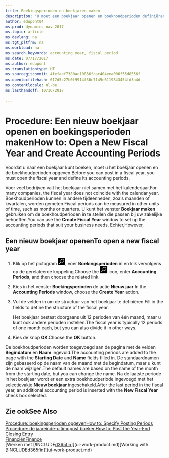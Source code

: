```yaml
---
title: Boekingsperioden en boekjaren maken
description: "U moet een boekjaar openen en boekhoudperioden definiëren voordat u in een boekjaar kunt boeken."
author: edupont04
ms.prod: dynamics-nav-2017
ms.topic: article
ms.devlang: na
ms.tgt_pltfrm: na
ms.workload: na
ms.search.keywords: accounting year, fiscal period
ms.date: 07/17/2017
ms.author: edupont
ms.translationtype: HT
ms.sourcegitcommit: 4fefaef7380ac10836fcac404eea006f55d8556f
ms.openlocfilehash: 617d5c27b0f9914f36c7149e6119843454fd3a4d
ms.contentlocale: nl-be
ms.lasthandoff: 10/16/2017

---
```

# <a name="how-to-open-a-new-fiscal-year-and-create-accounting-periods"></a><span data-ttu-id="09f51-103">Procedure: Een nieuw boekjaar openen en boekingsperioden maken</span><span class="sxs-lookup"><span data-stu-id="09f51-103">How to: Open a New Fiscal Year and Create Accounting Periods</span></span>
<span data-ttu-id="09f51-104">Voordat u naar een boekjaar kunt boeken, moet u het boekjaar openen en de boekhoudperioden opgeven.</span><span class="sxs-lookup"><span data-stu-id="09f51-104">Before you can post in a fiscal year, you must open the fiscal year and define its accounting periods.</span></span>  

<span data-ttu-id="09f51-105">Voor veel bedrijven valt het boekjaar niet samen met het kalenderjaar.</span><span class="sxs-lookup"><span data-stu-id="09f51-105">For many companies, the fiscal year does not coincide with the calendar year.</span></span> <span data-ttu-id="09f51-106">Boekhoudperioden kunnen in andere tijdeenheden, zoals maanden of kwartalen, worden gemeten.</span><span class="sxs-lookup"><span data-stu-id="09f51-106">Fiscal periods can be measured in other units of time, such as months or quarters.</span></span> <span data-ttu-id="09f51-107">U kunt het venster **Boekjaar maken** gebruiken om de boekhoudperioden in te stellen die passen bij uw zakelijke behoeften.</span><span class="sxs-lookup"><span data-stu-id="09f51-107">You can use the **Create Fiscal Year** window to set up the accounting periods that suit your business needs.</span></span> <span data-ttu-id="09f51-108">Echter,</span><span class="sxs-lookup"><span data-stu-id="09f51-108">However,</span></span>   

## <a name="to-open-a-new-fiscal-year"></a><span data-ttu-id="09f51-109">Een nieuw boekjaar openen</span><span class="sxs-lookup"><span data-stu-id="09f51-109">To open a new fiscal year</span></span>
1. <span data-ttu-id="09f51-110">Klik op het pictogram ![Zoeken naar pagina of rapport](media/ui-search/search_small.png "pictogram Zoeken naar pagina of rapport"), voer **Boekingsperioden** in en klik vervolgens op de gerelateerde koppeling.</span><span class="sxs-lookup"><span data-stu-id="09f51-110">Choose the ![Search for Page or Report](media/ui-search/search_small.png "Search for Page or Report icon") icon, enter **Accounting Periods**, and then choose the related link.</span></span>
2. <span data-ttu-id="09f51-111">Kies in het venster **Boekingsperioden** de actie **Nieuw jaar**.</span><span class="sxs-lookup"><span data-stu-id="09f51-111">In the **Accounting Periods** window, choose the **Create Year** action.</span></span>
3. <span data-ttu-id="09f51-112">Vul de velden in om de structuur van het boekjaar te definiëren.</span><span class="sxs-lookup"><span data-stu-id="09f51-112">Fill in the fields to define the structure of the fiscal year.</span></span>

    <span data-ttu-id="09f51-113">Het boekjaar bestaat doorgaans uit 12 perioden van één maand, maar u kunt ook andere perioden instellen.</span><span class="sxs-lookup"><span data-stu-id="09f51-113">The fiscal year is typically 12 periods of one month each, but you can also divide it in other ways.</span></span>
4. <span data-ttu-id="09f51-114">Kies de knop **OK**.</span><span class="sxs-lookup"><span data-stu-id="09f51-114">Choose the **OK** button.</span></span>

<span data-ttu-id="09f51-115">De boekhoudperioden worden toegevoegd aan de pagina met de velden **Begindatum** en **Naam** ingevuld.</span><span class="sxs-lookup"><span data-stu-id="09f51-115">The accounting periods are added to the page with the **Starting Date** and **Name** fields filled in.</span></span> <span data-ttu-id="09f51-116">De standaardnamen zijn gebaseerd op de naam van de maand met de begindatum, maar u kunt de naam wijzigen.</span><span class="sxs-lookup"><span data-stu-id="09f51-116">The default names are based on the name of the month from the starting date, but you can change the name.</span></span> <span data-ttu-id="09f51-117">Na de laatste periode in het boekjaar wordt er een extra boekhoudperiode ingevoegd met het selectievakje **Nieuw boekjaar** ingeschakeld.</span><span class="sxs-lookup"><span data-stu-id="09f51-117">After the last period in the fiscal year, an additional accounting period is inserted with the **New Fiscal Year** check box selected.</span></span>  


## <a name="see-also"></a><span data-ttu-id="09f51-118">Zie ook</span><span class="sxs-lookup"><span data-stu-id="09f51-118">See Also</span></span>
[<span data-ttu-id="09f51-119">Procedure: boekingsperioden opgeven</span><span class="sxs-lookup"><span data-stu-id="09f51-119">How to: Specify Posting Periods</span></span>](finance-how-specify-posting-periods.md)  
[<span data-ttu-id="09f51-120">Procedure: de jaareinde-ultimopost boeken</span><span class="sxs-lookup"><span data-stu-id="09f51-120">How to: Post the Year-End Closing Entry</span></span>](year-how-post-year-end-close-entry.md)  
[<span data-ttu-id="09f51-121">Financiën</span><span class="sxs-lookup"><span data-stu-id="09f51-121">Finance</span></span>](finance.md)  
<span data-ttu-id="09f51-122">[Werken met [!INCLUDE[d365fin](includes/d365fin_md.md)]](ui-work-product.md)</span><span class="sxs-lookup"><span data-stu-id="09f51-122">[Working with [!INCLUDE[d365fin](includes/d365fin_md.md)]](ui-work-product.md)</span></span>

